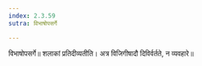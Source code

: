 ```yaml
---
index: 2.3.59
sutra: विभाषोपसर्गे

---
```

 विभाषोपसर्गे॥ शलाकां प्रतिदीव्यतीति। अत्र विजिगीषादौ दिविर्वर्तते, न व्यवहारे॥